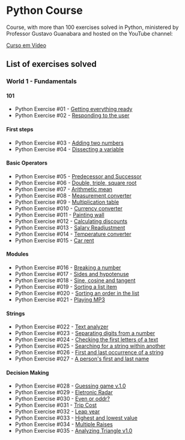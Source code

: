 # Python Course 

Course, with more than 100 exercises solved in Python, ministered by Professor Gustavo Guanabara and hosted on the YouTube channel:

[Curso em Vídeo](https://www.youtube.com/c/CursoemV%C3%ADdeo)

## List of exercises solved

### World 1 - Fundamentals

#### 101

- Python Exercise #01 - [Getting everything ready]()
- Python Exercise #02 - [Responding to the user]()

#### First steps

- Python Exercise #03 - [Adding two numbers]()
- Python Exercise #04 - [Dissecting a variable](h)

#### Basic Operators

- Python Exercise #05 - [Predecessor and Successor]()
- Python Exercise #06 - [Double, triple, square root]()
- Python Exercise #07 - [Arithmetic mean]()
- Python Exercise #08 - [Measurement converter]()
- Python Exercise #09 - [Multiplication table]()
- Python Exercise #010 - [Currency converter](y)
- Python Exercise #011 - [Painting wall]()
- Python Exercise #012 - [Calculating discounts]()
- Python Exercise #013 - [Salary Readjustment]()
- Python Exercise #014 - [Temperature converter]()
- Python Exercise #015 - [Car rent]()

#### Modules

- Python Exercise #016 - [Breaking a number]()
- Python Exercise #017 - [Sides and hypotenuse]()
- Python Exercise #018 - [Sine, cosine and tangent]()
- Python Exercise #019 - [Sorting a list item]()
- Python Exercise #020 - [Sorting an order in the list]()
- Python Exercise #021 - [Playing MP3]()

#### Strings

- Python Exercise #022 - [Text analyzer]()
- Python Exercise #023 - [Separating digits from a number]()
- Python Exercise #024 - [Checking the first letters of a text]()
- Python Exercise #025 - [Searching for a string within another]()
- Python Exercise #026 - [First and last occurrence of a string]()
- Python Exercise #027 - [A person's first and last name]()

#### Decision Making 

- Python Exercise #028 - [Guessing game v.1.0]()
- Python Exercise #029 - [Eletronic Radar]()
- Python Exercise #030 - [Even or oddr?]()
- Python Exercise #031 - [Trip Cost]()
- Python Exercise #032 - [Leap year]()
- Python Exercise #033 - [Highest and lowest value]()
- Python Exercise #034 - [Multiple Raises]()
- Python Exercise #035 - [Analyzing Triangle v1.0]()
